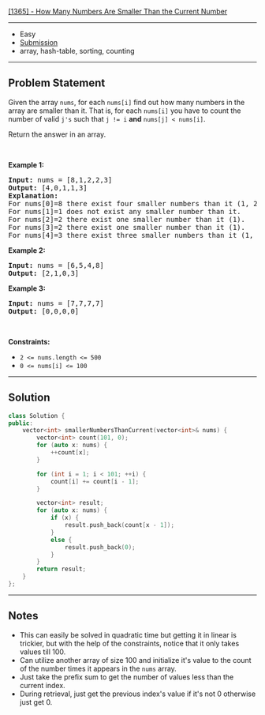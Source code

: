 [[1365] - How Many Numbers Are Smaller Than the Current Number](https://leetcode.com/problems/how-many-numbers-are-smaller-than-the-current-number)

---

- Easy
- [Submission](https://leetcode.com/problems/how-many-numbers-are-smaller-than-the-current-number/submissions/977974313/)
- array, hash-table, sorting, counting

---

## Problem Statement

<p>Given the array <code>nums</code>, for each <code>nums[i]</code> find out how many numbers in the array are smaller than it. That is, for each <code>nums[i]</code> you have to count the number of valid <code>j&#39;s</code>&nbsp;such that&nbsp;<code>j != i</code> <strong>and</strong> <code>nums[j] &lt; nums[i]</code>.</p>

<p>Return the answer in an array.</p>

<p>&nbsp;</p>
<p><strong class="example">Example 1:</strong></p>

<pre>
<strong>Input:</strong> nums = [8,1,2,2,3]
<strong>Output:</strong> [4,0,1,1,3]
<strong>Explanation:</strong> 
For nums[0]=8 there exist four smaller numbers than it (1, 2, 2 and 3). 
For nums[1]=1 does not exist any smaller number than it.
For nums[2]=2 there exist one smaller number than it (1). 
For nums[3]=2 there exist one smaller number than it (1). 
For nums[4]=3 there exist three smaller numbers than it (1, 2 and 2).
</pre>

<p><strong class="example">Example 2:</strong></p>

<pre>
<strong>Input:</strong> nums = [6,5,4,8]
<strong>Output:</strong> [2,1,0,3]
</pre>

<p><strong class="example">Example 3:</strong></p>

<pre>
<strong>Input:</strong> nums = [7,7,7,7]
<strong>Output:</strong> [0,0,0,0]
</pre>

<p>&nbsp;</p>
<p><strong>Constraints:</strong></p>

<ul>
	<li><code>2 &lt;= nums.length &lt;= 500</code></li>
	<li><code>0 &lt;= nums[i] &lt;= 100</code></li>
</ul>


---

## Solution

```cpp
class Solution {
public:
    vector<int> smallerNumbersThanCurrent(vector<int>& nums) {
        vector<int> count(101, 0);
        for (auto x: nums) {
            ++count[x];
        }

        for (int i = 1; i < 101; ++i) {
            count[i] += count[i - 1];
        }

        vector<int> result;
        for (auto x: nums) {
            if (x) {
                result.push_back(count[x - 1]);
            }
            else {
                result.push_back(0);
            }
        }
        return result;
    }
};
```

---

## Notes

- This can easily be solved in quadratic time but getting it in linear is trickier, but with the help of the constraints, notice that it only takes values till 100.
- Can utilize another array of size 100 and initialize it's value to the count of the number times it appears in the `nums` array.
- Just take the prefix sum to get the number of values less than the current index.
- During retrieval, just get the previous index's value if it's not 0 otherwise just get 0.
